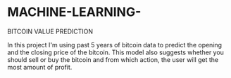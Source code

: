 # MACHINE-LEARNING-
BITCOIN VALUE PREDICTION

In this project I'm using past 5 years of bitcoin data to predict the opening and the closing price of the bitcoin. 
This model also suggests whether you should sell or buy the bitcoin and from which action, the user will get the most amount of profit.
